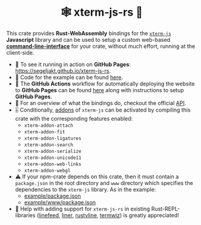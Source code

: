 <h1 align="center">🕸 xterm-js-rs 🦀</h1>

This crate provides **Rust-WebAssembly** bindings for the [`xterm-js`](https://github.com/xtermjs/xterm.js) **Javascript** library and can be used to setup a custom web-based [**command-line-interface**](https://segeljakt.github.io/xterm-js-rs) for your crate, without much effort, running at the client-side.

* 🎥 To see it running in action on **GitHub Pages**: https://segeljakt.github.io/xterm-js-rs.
* 📝 Code for the example can be found [here](https://github.com/segeljakt/xterm-js-rs/blob/master/example/src/lib.rs).
* 🚀 The **GitHub Actions** workflow for automatically deploying the website to **GitHub Pages** can be found [here](https://github.com/segeljakt/xterm-js-rs/blob/master/.github/workflows/gh-pages.yml) along with instructions to setup **GitHub Pages**.
* 🔬 For an overview of what the bindings do, checkout the official [API](https://github.com/xtermjs/xterm.js/blob/master/typings/xterm.d.ts).
* 🎚 Conditionally, [addons](https://github.com/xtermjs/xterm.js/tree/master/addons) of `xterm-js` can be activated by compiling this crate with the corresponding features enabled:
  - `xterm-addon-attach`
  - `xterm-addon-fit`
  - `xterm-addon-ligatures`
  - `xterm-addon-search`
  - `xterm-addon-serialize`
  - `xterm-addon-unicode11`
  - `xterm-addon-web-links`
  - `xterm-addon-webgl`
* ⚠️ If your npm-crate depends on this crate, then it must contain a `package.json` in the root directory and `www` directory which specifies the dependencies to the `xterm-js` library. As in the example:
  - [example/package.json](https://github.com/segeljakt/xterm-js-rs/blob/c5c1a2ab5ba605c83d517330b41a90f658b2c123/example/package.json#L3-L4)
  - [example/www/package.json](https://github.com/segeljakt/xterm-js-rs/blob/c5c1a2ab5ba605c83d517330b41a90f658b2c123/example/www/package.json#L31-L32)
* 👷 Help with adding support for `xterm-js-rs` in existing Rust-REPL-libraries ([linefeed](https://github.com/murarth/linefeed), [liner](https://github.com/redox-os/liner), [rustyline](https://github.com/kkawakam/rustyline), [termwiz](https://github.com/wez/wezterm/tree/master/termwiz)) is greatly appreciated!
